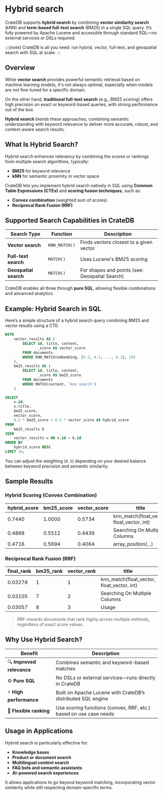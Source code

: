 # Hybrid search

CrateDB supports **hybrid search** by combining **vector similarity search** (kNN) and **term-based full-text search** (BM25) in a single SQL query. It’s fully powered by Apache Lucene and accessible through standard SQL—no external services or DSLs required.

:::{note}
CrateDB is all you need: run hybrid, vector, full-text, and geospatial search with SQL at scale.
:::

## Overview

While **vector search** provides powerful semantic retrieval based on machine learning models, it's not always optimal, especially when models are not fine-tuned for a specific domain.

On the other hand, **traditional full-text search** (e.g., BM25 scoring) offers high precision on exact or keyword-based queries, with strong performance out of the box.

**Hybrid search** blends these approaches, combining semantic understanding with keyword relevance to deliver more accurate, robust, and context-aware search results.

## What Is Hybrid Search?

Hybrid search enhances relevancy by combining the scores or rankings from multiple search algorithms, typically:

* **BM25** for keyword relevance
* **kNN** for semantic proximity in vector space

CrateDB lets you implement hybrid search natively in SQL using **Common Table Expressions (CTEs)** and **scoring fusion techniques**, such as:

* **Convex combination** (weighted sum of scores)
* **Reciprocal Rank Fusion (RRF)**

## Supported Search Capabilities in CrateDB

| Search Type           | Function      | Description                                    |
| --------------------- | ------------- | ---------------------------------------------- |
| **Vector search**     | `KNN_MATCH()` | Finds vectors closest to a given vector        |
| **Full-text search**  | `MATCH()`     | Uses Lucene's BM25 scoring                     |
| **Geospatial search** | `MATCH()`     | For shapes and points (see: Geospatial Search) |

CrateDB enables all three through **pure SQL**, allowing flexible combinations and advanced analytics.

## Example: Hybrid Search in SQL

Here’s a simple structure of a hybrid search query combining BM25 and vector results using a CTE:

```sql
WITH 
    vector_results AS (
        SELECT id, title, content, 
               _score AS vector_score
        FROM documents
        WHERE KNN_MATCH(embedding, [0.2, 0.1, ..., 0.3], 10)
    ),
    bm25_results AS (
        SELECT id, title, content, 
               _score AS bm25_score
        FROM documents
        WHERE MATCH(content, 'knn search')
    )

SELECT 
    v.id,
    v.title,
    bm25_score,
    vector_score,
    0.5 * bm25_score + 0.5 * vector_score AS hybrid_score
FROM 
    bm25_results b
JOIN 
    vector_results v ON v.id = b.id
ORDER BY 
    hybrid_score DESC
LIMIT 10;
```

You can adjust the weighting (`0.5`) depending on your desired balance between keyword precision and semantic similarity.

## Sample Results

### Hybrid Scoring (Convex Combination)

| hybrid\_score | bm25\_score | vector\_score | title                                         |
| ------------- | ----------- | ------------- | --------------------------------------------- |
| 0.7440        | 1.0000      | 0.5734        | knn\_match(float\_vector, float\_vector, int) |
| 0.4868        | 0.5512      | 0.4439        | Searching On Multiple Columns                 |
| 0.4716        | 0.5694      | 0.4064        | array\_position(...)                          |

### Reciprocal Rank Fusion (RRF)

| final\_rank | bm25\_rank | vector\_rank | title                                         |
| ----------- | ---------- | ------------ | --------------------------------------------- |
| 0.03278     | 1          | 1            | knn\_match(float\_vector, float\_vector, int) |
| 0.03105     | 7          | 2            | Searching On Multiple Columns                 |
| 0.03057     | 8          | 3            | Usage                                         |

> RRF rewards documents that rank highly across multiple methods, regardless of exact score values.

## Why Use Hybrid Search?

| Benefit                   | Description                                                       |
| ------------------------- | ----------------------------------------------------------------- |
| 🔍 **Improved relevance** | Combines semantic and keyword-based matches                       |
| ⚙️ **Pure SQL**           | No DSLs or external services—runs directly in CrateDB             |
| ⚡ **High performance**    | Built on Apache Lucene with CrateDB’s distributed SQL engine      |
| 🔄 **Flexible ranking**   | Use scoring functions (convex, RRF, etc.) based on use case needs |

## Usage in Applications

Hybrid search is particularly effective for:

* **Knowledge bases**
* **Product or document search**
* **Multilingual content search**
* **FAQ bots and semantic assistants**
* **AI-powered search experiences**

It allows applications to go beyond keyword matching, incorporating vector similarity while still respecting domain-specific terms.
